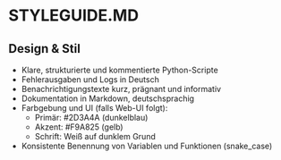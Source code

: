 # STYLEGUIDE.MD

## Design & Stil
- Klare, strukturierte und kommentierte Python-Scripte
- Fehlerausgaben und Logs in Deutsch
- Benachrichtigungstexte kurz, prägnant und informativ
- Dokumentation in Markdown, deutschsprachig
- Farbgebung und UI (falls Web-UI folgt):
  - Primär: #2D3A4A (dunkelblau)
  - Akzent: #F9A825 (gelb)
  - Schrift: Weiß auf dunklem Grund
- Konsistente Benennung von Variablen und Funktionen (snake_case) 